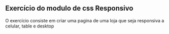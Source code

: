 ## Exercício do modulo de css Responsivo
O exercício consiste em criar uma pagina de uma loja que seja responsiva a celular, table e desktop
